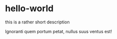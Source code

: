 # hello-world
this is a rather short description

Ignoranti quem portum petat, nullus suus ventus est!
